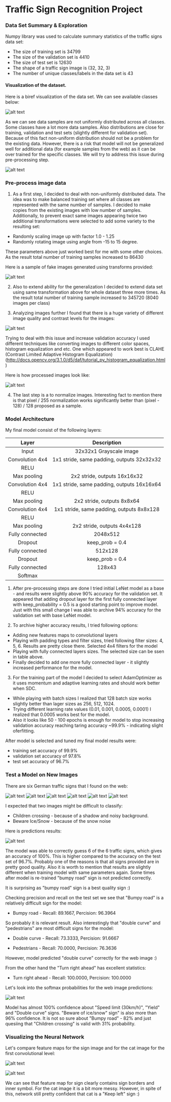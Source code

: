 # Traffic Sign Recognition Project


[//]: # (Image References)

[image1]: ./images/signs_samples.png "Signs sample"
[image2]: ./images/signs_distribution.png "Signs distribution"
[image3]: ./images/transform_samples.png "Transformed images"
[image4]: ./images/samples.png "Samples"
[image5]: ./images/processed_signs.png "Processed signs"
[image6]: ./web_samples/sample1.png "Traffic Sign 1"
[image7]: ./web_samples/sample2.png "Traffic Sign 2"
[image8]: ./web_samples/sample3.png "Traffic Sign 3"
[image9]: ./web_samples/sample4.png "Traffic Sign 4"
[image10]: ./web_samples/sample5.png "Traffic Sign 5"
[image11]: ./web_samples/sample6.png "Traffic Sign 6"
[image12]: ./images/predictions.png "Predictions"
[image13]: ./images/softmax_predictions.png "Softmax predictions"
[image14]: ./images/feature_map_sign.png "Sign feature maps"
[image15]: ./images/feature_map_cat.png "Cat feature map"


### Data Set Summary & Exploration

Numpy library was used to calculate summary statistics of the traffic
signs data set:

* The size of training set is 34799
* The size of the validation set is 4410
* The size of test set is 12630
* The shape of a traffic sign image is (32, 32, 3)
* The number of unique classes/labels in the data set is 43

#### Visualization of the dataset.

Here is a biref visualization of the data set.  We can see  available classes below:   

![alt text][image1]

As we can see data samples are not uniformly distributed across all classes. Some classes have a lot more data samples. Also distributions are close for training, validation and test sets (slightly different for validation set). Because of this fact non-uniform distribution should not be a problem for the existing data. However, there is a risk that model will not be generalized well for additional data (for example samples from the web) as it can be over trained for the specific classes. We will try to address this issue during pre-processing step.

![alt text][image2]

### Pre-process image data 

1. As a first step, I decided to deal with non-uniformly distributed data. The idea was to make balanced training set where all classes are represented with the same number of samples. I decided to make copies from the existing images with low number of samples. Additionally, to prevent exact same images appearing twice two additional transformations were selected to add some variety to the resulting set: 
* Randomly scaling image up with factor 1.0 - 1.25 
* Randomly rotating image using angle from -15 to 15 degree.

 These parameters above just worked best for me with some other choices.  
 As the result total number of training samples increased to 86430 
  
 Here is a sample of fake images generated using transforms provided:
 
![alt text][image3]

2. Also to extend ability for the generalization I decided to extend data set using same transformation above for whole dataset three more times. As the result total number of training sample increased to 345720 (8040 images per class)

3. Analyzing images further I found that there is a huge variety of different image quality and contrast levels for the images:

![alt text][image4]

Trying to deal with this issue and increase validation accuracy I used different techniques like converting images to different color spaces, histogram equalization and etc. One which appeared to work best is CLAHE (Contrast Limited Adaptive Histogram Equalization) (http://docs.opencv.org/3.1.0/d5/daf/tutorial_py_histogram_equalization.html)  
 
 Here is how processed images look like:

![alt text][image5]

4. The last step is a to normalize images. Interesting fact to mention there is that pixel / 255  normalization works significantly better than (pixel - 128) / 128 proposed as a sample.  

### Model Architecture  

My final model consist of the following layers:

| Layer         		|     Description	        					| 
|:---------------------:|:---------------------------------------------:| 
| Input         		| 32x32x1 Grayscale image   							| 
| Convolution 4x4     	| 1x1 stride, same padding, outputs 32x32x32 	|
| RELU					|												|
| Max pooling	      	| 2x2 stride,  outputs 16x16x32 |
| Convolution 4x4     	| 1x1 stride, same padding, outputs 16x16x64 	|
| RELU					|												|
| Max pooling	      	| 2x2 stride,  outputs 8x8x64 |
| Convolution 4x4     	| 1x1 stride, same padding, outputs 8x8x128 	|
| RELU					|												|
| Max pooling	      	| 2x2 stride,  outputs 4x4x128 |
| Fully connected		| 2048x512        									|
| Dropout | keep_prob = 0.4        									|
| Fully connected		| 512x128        									|
| Dropout | keep_prob = 0.4        									|
| Fully connected		| 128x43        									|
| Softmax				|       									|

1. After pre-processing steps are done I tried initial LeNet model as a base - and results were slightly above 90% accuracy for the validation set. It appeared that adding  dropout layer for the first fully connected layer with keep_probability = 0.5 is a good starting point to improve model. Just with this small change I was able to archive 94% accuracy for the validation set with base LeNet model.

2. To archive higher accuracy results, I tried following options:
 * Adding new features maps to convolutional layers
 * Playing with padding types and filter sizes, tried following filter sizes: 4, 5, 6. Results are pretty close there. Selected 4x4 filters for the model
 * Playing with fully connected layers sizes. The selected size can be ssen in table above.
 * Finally decided to add one more fully connected layer - it slightly increased performance for the model.

3. For the training part of the model I decided to select AdamOptimizer as it uses momentum and adaptive learning rates and should work better when SDC.
  * While playing with batch sizes I realized that 128 batch size works slightly better than lager sizes as 256, 512, 1024. 
  * Trying different learning rate values (0.01, 0.001, 0.0005, 0.0001) I realized that 0.0005 works best for the model.
  * Also it looks like 50 - 100 epochs is enough for model to stop increasing validation accuracy reaching taring accuracy ~99.9% - indicating slight oferfitting.
 
After model is selected and tuned my final model results were:
* training set accuracy of 99.9%
* validation set accuracy of 97.8%
* test set accuracy of 96.7%

### Test a Model on New Images

There are six German traffic signs that I found on the web:

![alt text][image6] ![alt text][image7] ![alt text][image8] 
![alt text][image9] ![alt text][image10] ![alt text][image11]

I expected that two images might be difficult to classify: 
* Children crossing - because of a shadow and noisy background. 
* Beware Ice/Snow - because of the snow noise

Here is predictions results:

![alt text][image12]

The model was able to correctly guess 6 of the 6 traffic signs, which gives an accuracy of 100%. This is higher compared to the accuracy on the test set of 96.7%.  Probably one of the reasons is that all signs provided are in pretty good quality. Also it is worth to mention that results are slightly different when training model with same parameters again. Some times after model is re-trained "bumpy road" sign is not predicted correctly.

It is surprising as "bumpy road" sign is a best quality sign :)   

Checking precision and recall on the test set we see that "Bumpy road" is a relatively difficult sign for the model: 

* Bumpy road - Recall: 89.1667, Percision: 96.3964

So probably it is relevant result. Also interestingly that "double curve" and "pedestrians" are most difficult signs for the model:  

* Double curve - Recall: 73.3333, Percision: 91.6667

* Pedestrians - Recall: 70.0000, Percision: 76.3636

However, model predicted "double curve" correctly for the web image :)

From the other hand the "Turn right ahead" has excellent statistics:

* Turn right ahead - Recall: 100.0000, Percision: 100.0000

Let's look into the softmax probabilities for the web image predictions:

![alt text][image13]

Model has almost 100% confidence about "Speed limit (30km/h)", "Yield" and "Double curve" signs. "Beware of ice/snow" sign" is also more than 96% confidence. It is not so sure about "Bumpy road" - 82% and just quesiing that "Children crossing" is valid with 31% probability. 

###  Visualizing the Neural Network
Let's compare feature maps for the sign image and for the cat image for the first convolutional level: 

![alt text][image14]

![alt text][image15]

We can see that feature map for sign clearly contains sign borders and inner symbol.  For the cat image it is a bit more messy. However, in spite of this, network still pretty confident that cat is a "Keep left" sign :)
